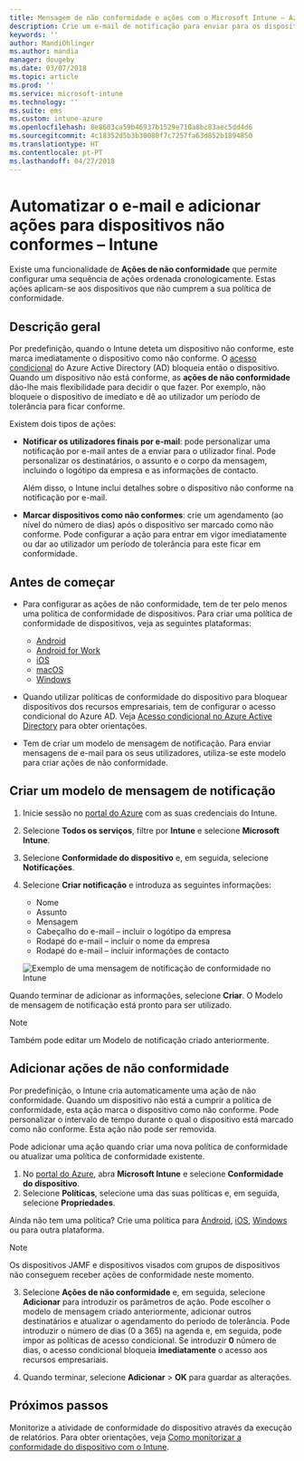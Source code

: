 ```yaml
---
title: Mensagem de não conformidade e ações com o Microsoft Intune – Azure | Microsoft Docs
description: Crie um e-mail de notificação para enviar para os dispositivos não conformes. Adicione ações depois de um dispositivo ser marcado como não conforme, tais como adicionar um período de tolerância para obter conformidade, ou crie um agendamento para bloquear o acesso até o dispositivo ficar em conformidade. Faça isto com o Microsoft Intune no Azure.
keywords: ''
author: MandiOhlinger
ms.author: mandia
manager: dougeby
ms.date: 03/07/2018
ms.topic: article
ms.prod: ''
ms.service: microsoft-intune
ms.technology: ''
ms.suite: ems
ms.custom: intune-azure
ms.openlocfilehash: 8e8603ca59b46937b1529e710a8bc83aec5dd4d6
ms.sourcegitcommit: 4c18352d5b3b30080f7c7257fa63d852b1894850
ms.translationtype: HT
ms.contentlocale: pt-PT
ms.lasthandoff: 04/27/2018
---
```

# <a name="automate-email-and-add-actions-for-noncompliant-devices---intune"></a>Automatizar o e-mail e adicionar ações para dispositivos não conformes – Intune

Existe uma funcionalidade de **Ações de não conformidade** que permite configurar uma sequência de ações ordenada cronologicamente. Estas ações aplicam-se aos dispositivos que não cumprem a sua política de conformidade. 

## <a name="overview"></a>Descrição geral
Por predefinição, quando o Intune deteta um dispositivo não conforme, este marca imediatamente o dispositivo como não conforme. O [acesso condicional](https://docs.microsoft.com/azure/active-directory/active-directory-conditional-access-azure-portal) do Azure Active Directory (AD) bloqueia então o dispositivo. Quando um dispositivo não está conforme, as **ações de não conformidade** dão-lhe mais flexibilidade para decidir o que fazer. Por exemplo, não bloqueie o dispositivo de imediato e dê ao utilizador um período de tolerância para ficar conforme.

Existem dois tipos de ações:

- **Notificar os utilizadores finais por e-mail**: pode personalizar uma notificação por e-mail antes de a enviar para o utilizador final. Pode personalizar os destinatários, o assunto e o corpo da mensagem, incluindo o logótipo da empresa e as informações de contacto.

    Além disso, o Intune inclui detalhes sobre o dispositivo não conforme na notificação por e-mail.

- **Marcar dispositivos como não conformes**: crie um agendamento (ao nível do número de dias) após o dispositivo ser marcado como não conforme. Pode configurar a ação para entrar em vigor imediatamente ou dar ao utilizador um período de tolerância para este ficar em conformidade.

## <a name="before-you-begin"></a>Antes de começar

- Para configurar as ações de não conformidade, tem de ter pelo menos uma política de conformidade de dispositivos. Para criar uma política de conformidade de dispositivos, veja as seguintes plataformas:

  - [Android](compliance-policy-create-android.md)
  - [Android for Work](compliance-policy-create-android-for-work.md)
  - [iOS](compliance-policy-create-ios.md)
  - [macOS](compliance-policy-create-mac-os.md)
  - [Windows](compliance-policy-create-windows.md)

- Quando utilizar políticas de conformidade do dispositivo para bloquear dispositivos dos recursos empresariais, tem de configurar o acesso condicional do Azure AD. Veja [Acesso condicional no Azure Active Directory](https://docs.microsoft.com/azure/active-directory/active-directory-conditional-access-azure-portal) para obter orientações.

- Tem de criar um modelo de mensagem de notificação. Para enviar mensagens de e-mail para os seus utilizadores, utiliza-se este modelo para criar ações de não conformidade.

## <a name="create-a-notification-message-template"></a>Criar um modelo de mensagem de notificação

1. Inicie sessão no [portal do Azure](https://portal.azure.com) com as suas credenciais do Intune. 
2. Selecione **Todos os serviços**, filtre por **Intune** e selecione **Microsoft Intune**.
3. Selecione **Conformidade do dispositivo** e, em seguida, selecione **Notificações**. 
4. Selecione **Criar notificação** e introduza as seguintes informações:

   - Nome
   - Assunto
   - Mensagem
   - Cabeçalho do e-mail – incluir o logótipo da empresa
   - Rodapé do e-mail – incluir o nome da empresa
   - Rodapé do e-mail – incluir informações de contacto

   ![Exemplo de uma mensagem de notificação de conformidade no Intune](./media/actionsfornoncompliance-1.PNG)

Quando terminar de adicionar as informações, selecione **Criar**. O Modelo de mensagem de notificação está pronto para ser utilizado.

> [!NOTE]
> Também pode editar um Modelo de notificação criado anteriormente.

## <a name="add-actions-for-noncompliance"></a>Adicionar ações de não conformidade

Por predefinição, o Intune cria automaticamente uma ação de não conformidade. Quando um dispositivo não está a cumprir a política de conformidade, esta ação marca o dispositivo como não conforme. Pode personalizar o intervalo de tempo durante o qual o dispositivo está marcado como não conforme. Esta ação não pode ser removida.

Pode adicionar uma ação quando criar uma nova política de conformidade ou atualizar uma política de conformidade existente. 

1. No [portal do Azure](https://portal.azure.com), abra **Microsoft Intune** e selecione **Conformidade do dispositivo**.
2. Selecione **Políticas**, selecione uma das suas políticas e, em seguida, selecione **Propriedades**. 

  Ainda não tem uma política? Crie uma política para [Android](compliance-policy-create-android.md), [iOS](compliance-policy-create-ios.md), [Windows](compliance-policy-create-windows.md) ou para outra plataforma.
  
  > [!NOTE]
  > Os dispositivos JAMF e dispositivos visados com grupos de dispositivos não conseguem receber ações de conformidade neste momento.

3. Selecione **Ações de não conformidade** e, em seguida, selecione **Adicionar** para introduzir os parâmetros de ação. Pode escolher o modelo de mensagem criado anteriormente, adicionar outros destinatários e atualizar o agendamento do período de tolerância. Pode introduzir o número de dias (0 a 365) na agenda e, em seguida, pode impor as políticas de acesso condicional. Se introduzir **0** número de dias, o acesso condicional bloqueia **imediatamente** o acesso aos recursos empresariais.

4. Quando terminar, selecione **Adicionar** > **OK** para guardar as alterações.

## <a name="next-steps"></a>Próximos passos
Monitorize a atividade de conformidade do dispositivo através da execução de relatórios. Para obter orientações, veja [Como monitorizar a conformidade do dispositivo com o Intune](device-compliance-monitor.md).

